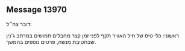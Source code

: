 ## Message 13970

דובר צה״ל:

ראשוני: כלי טיס של חיל האוויר תקף לפני זמן קצר מחבלים חמושים במרחב ג'נין שבחטיבת מנשה, פרטים נוספים בהמשך.

